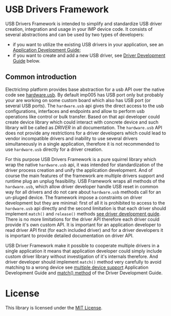 # USB Drivers Framework

USB Drivers Framework is intended to simplify and standardize USB driver creation, integration and usage in your IMP device code. It consists of several abstractions and can be used by two types of developers:
- if you want to utilize the existing USB drivers in your application, see an [Application Development Guide](./ApplicationDevelopentGuide.md);
- if you want to create and add a new USB driver, see [Driver Development Guide](./DriverDevelopmentGuide.md) below.

## Common introduction

ElectricImp platform provides base abstraction for a usb API over the native code see [hardware.usb](https://electricimp.com/docs/api/hardware/usb/). By default imp005 has USB port only but probably your are working on some custom board which also has USB port (or several USB ports).
The `hardware.usb` api gives the direct access to the usb configurations, interfaces and endpoints and allow to perform usb operations like control or bulk transfer. Based on that api developer could create device library which could interact with concrete device and such library will be called as *DRIVER* in all documentation.
The `hardware.usb` API does not provide any restrictions for a driver developers which could lead to vendor incompatible drivers and inability to use several drivers simultaneously in a single application, therefore it is not recommended to use `hardware.usb` directly for a driver creation.

For this purpose USB Drivers Framework is a pure squirrel library which wrap the native `hardware.usb` api, it was intended for standardization of the driver process creation and unify the application development. And of course the main features of the framework are multiple drivers support and runtime plug an unplug feasibility. USB Framework wraps all methods of the `hardware.usb`, which allow driver developer handle USB reset in common way for all drivers and do not care about `hardware.usb` methods call for an un-pluged device.
The framework impose a constraints on driver development but they are minimal: first of all it is prohibited to access to the `hardware.usb` api directly and the second limitation is that each driver should implement `match()` and `release()` methods [see driver development guide](./DriverDevelopmentGuide.md).
There is no more limitations for the driver API therefore each driver could provide it's own custom API.
It is important for an application developer to read driver API first (for each included driver) and for a driver developers it is important to provide detailed documentation on driver API.

USB Driver Framework make it possible to cooperate multiple drivers in a single application it means that application developer could simply include custom driver library without investigation of it's internals therefore. And driver developer should implement `match()` method very carefully to avoid matching to a wrong device see [multiple device support](./ApplicationDevelopentGuide.md#multiple-device-support) Application Development Guide and [match() method](./DriverDevelopmentGuide.md#match) of the Driver Development Guide.

# License

This library is licensed under the [MIT License](/LICENSE).
